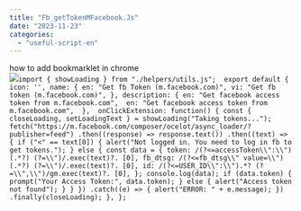 ```yaml
---
title: "Fb_getTokenMFacebook.Js"
date: "2023-11-23"
categories: 
  - "useful-script-en"
---
```


how to add bookmarklet in chrome  
![](https://camo.githubusercontent.com/5f21e427a7d3ee887313a4f9b1ab033e6462db47ca299bf3f7e2d81a0ce854bd/68747470733a2f2f696d672e7765626e6f74732e636f6d2f323031392f30342f447261672d616e642d44726f702d4c696e6b732d696e2d4368726f6d652e706e67)`import { showLoading } from "./helpers/utils.js";  export default { icon: '', name: { en: "Get fb Token (m.facebook.com)", vi: "Get fb token (m.facebook.com)", }, description: { en: "Get facebook access token from m.facebook.com",  en: "Get facebook access token from m.facebook.com",  },  onClickExtension: function() { const { closeLoading, setLoadingText } = showLoading("Taking tokens..."); fetch("https://m.facebook.com/composer/ocelot/async_loader/?publisher=feed") .then((response) => response.text()) .then((text) => { if ("<" == text[0]) { alert("Not logged in. You need to log in fb to get tokens."); } else { const data = { token: /(?<=accessToken\\":\\")(.*?) (?=\\")/.exec(text)?. [0], fb_dtsg: /(?<=fb_dtsg\\" value=\\")(.*?) (?=\\")/.exec(text)?. [0], id: /(?<=USER_ID\\":\\").*? (?=\\",\\")/gm.exec(text)?. [0], }; console.log(data); if (data.token) { prompt("Your Access Token:", data.token); } else { alert("Access token not found"); } } }) .catch((e) => { alert("ERROR: " + e.message); }) .finally(closeLoading); }, };`
